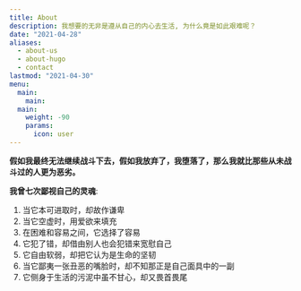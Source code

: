 ```yaml
---
title: About
description: 我想要的无非是遵从自己的内心去生活, 为什么竟是如此艰难呢？
date: "2021-04-28"
aliases:
  - about-us
  - about-hugo
  - contact
lastmod: "2021-04-30"
menu:
  main:
    main: 
  main:
    weight: -90
    params:
      icon: user
---
```


**假如我最终无法继续战斗下去，假如我放弃了，我堕落了，那么我就比那些从未战斗过的人更为恶劣。**

**我曾七次鄙视自己的灵魂**:

1. 当它本可进取时，却故作谦卑
2. 当它空虚时，用爱欲来填充
3. 在困难和容易之间，它选择了容易
4. 它犯了错，却借由别人也会犯错来宽慰自己
5. 它自由软弱，却把它认为是生命的坚韧
6. 当它鄙夷一张丑恶的嘴脸时，却不知那正是自己面具中的一副
7. 它侧身于生活的污泥中虽不甘心，却又畏首畏尾
